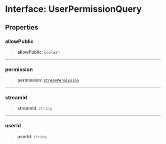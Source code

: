 # Interface: UserPermissionQuery

## Properties

### allowPublic

> **allowPublic**: `boolean`

***

### permission

> **permission**: [`StreamPermission`](../enumerations/StreamPermission.md)

***

### streamId

> **streamId**: `string`

***

### userId

> **userId**: `string`
